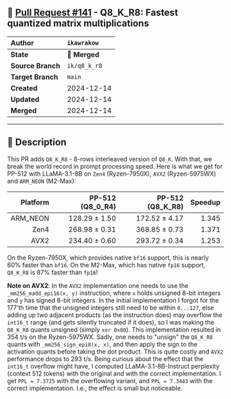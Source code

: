 ## 🔀 [Pull Request #141](https://github.com/ikawrakow/ik_llama.cpp/pull/141) - Q8_K_R8: Fastest quantized matrix multiplications

| **Author** | `ikawrakow` |
| :--- | :--- |
| **State** | 🔀 **Merged** |
| **Source Branch** | `ik/q8_k_r8` |
| **Target Branch** | `main` |
| **Created** | 2024-12-14 |
| **Updated** | 2024-12-14 |
| **Merged** | 2024-12-14 |

---

## 📄 Description

This PR adds `Q8_K_R8` - 8-rows interleaved version of `Q8_K`. With that, we break the world record in prompt processing speed. Here is what we get for PP-512 with LLaMA-3.1-8B on `Zen4` (Ryzen-7950X), `AVX2` (Ryzen-5975WX) and `ARM_NEON` (M2-Max):

| Platform | PP-512 (Q8_0_R4) | PP-512 (Q8_K_R8) | Speedup |
| ---: | ---: | ---: | ---: |
| ARM_NEON | 128.29 ± 1.50 | 172.52 ± 4.17 | 1.345 |
| Zen4            | 268.98 ± 0.31 | 368.85 ± 0.73 | 1.371 |
| AVX2            | 234.40 ± 0.60 | 293.72 ± 0.34 | 1.253 | 

On the Ryzen-7950X, which provides native `bf16` support, this is nearly 60% faster than `bf16`. On the M2-Max, which has native `fp16` support, `Q8_K_R8` is 87% faster than `fp16`!
  
**Note on AVX2**: In the `AVX2` implementation one needs to use the `_mm256_madd_epi16(x, y)` instruction, where `x` holds unsigned 8-bit integers and `y` has signed 8-bit integers. In the initial implementation I forgot for the 177'th time that the unsigned integers still need to be within `0...127`, else adding up two adjacent products (as the instruction does) may overflow the `int16_t` range (and gets silently truncated if it does), so I was making the `Q8_K_R8` quants unsigned (simply `xor 0x80`). This implementation resulted in 354 t/s on the Ryzen-5975WX. Sadly, one needs to "unsign" the `Q8_K_R8` quants with `_mm256_sign_epi8(x, x)`, and then apply the sign to the activation quants before taking the dot product. This is quite costly and `AVX2` performance drops to 293 t/s. Being curious about the effect that the `int16_t` overflow might have, I computed LLaMA-3.1-8B-Instruct perplexity (context 512 tokens) with the original and with the correct implementation. I get `PPL = 7.3725` with the overflowing variant, and `PPL = 7.3443` with the correct implementation. I.e., the effect is small but noticeable.